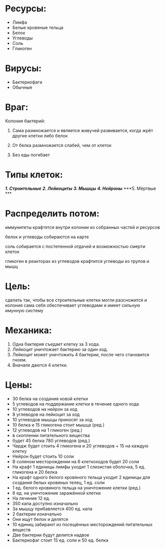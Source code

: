 # Ресурсы:
* Лимфа
* Белые кровяные тельца
* Белок
* Углеводы
* Соль
* Гликоген

# Вирусы:
* Бактериофаги
* Обычные

# Враг:
Колония бактерий:

1. Сама размножается и является живучей развивается, когда жрёт другие клетки либо белок

2. От белка размножается слабей, чем от клеток
3. Без еды погибает

# Типы клеток:
***1. Строительные***
***2. Лейкоциты***
***3. Мышцы***
***4. Нейроны***
***5. Мёртвые ***

# Распределить потом:
иммунитеты крафтятся внутри колонии из собранных частей и ресурсов

белок и углеводы собираются на карте

соль собирается с постепенной отдачей и возможностью смерти клеток

гликоген в реакторах из углеводов крафтится
углеводы из трупов и мышц



# Цель:
сделать так, чтобы все строительные клетки могли разсножится
и
колония сама себя обеспечивает
углеводами
и имеет сильную имунную систему

# Механика:
1. Одна бактерия съедает клетку за 3 хода.
2. Лейкоцит уничтожает бактерию за один ход.
3. Лейкоцит может уничтожить 4 бактерии, после чего становится гноем.
4. Вначале даются 4 клетки.


# Цены:
* 30 белка на создания новой клетки
* 5 углеводов на поддержание клетки в течение одного хода
* 10 углеводов на нейрон за ход
* 8 углеводов на лейкоцит за ход
* 10 углеводов мышцы приносят за ход
* 10 белка и 15 гликогена стоит мышца (ред.)
* 12 углеводов на 1 гликоген (ред.)
* в скоплении питательного вещества
* будет 45 белка 780 углеводов (ред.)
* Чардж будет стоить 4 гликогена и 20 углеводов + 15 на каждую клетку
* Нейрон будет стоить 10 соли
* В соляном месторождении на 6 клеткоходов будет 20 соли
* На крафт 1 единицы лимфы уходит 1 слизистая оболочка, 5 ед. гликогена и 20 белка
* На крафт одного белого кровяного тельца уходит 2 единицы для создания белых кровяных телец, 1 ед. соли
* 1 ед. белого кровяного тельца на уничтожение клетки (ред.)
* 6 ед. на уничтожение заражённой клетки
* На лечение 12 ед.
* 350 капа доступно изначально
* За мышцу прибавляется 400 ед. капа
* 2 бактерии изначально
* Они ищут белок и делятся
* 10 единиц забирают из посещённых месторождений питательных веществ
* Две бактерии будут делится надвое
* Бактериофаг стоит 15 ед. соли и 50 ед. белка
